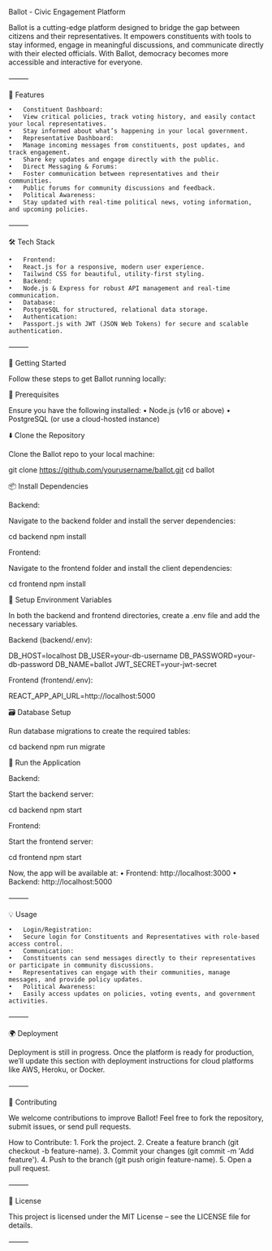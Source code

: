 Ballot - Civic Engagement Platform

Ballot is a cutting-edge platform designed to bridge the gap between citizens and their representatives. It empowers constituents with tools to stay informed, engage in meaningful discussions, and communicate directly with their elected officials. With Ballot, democracy becomes more accessible and interactive for everyone.

⸻

🚀 Features

	•	Constituent Dashboard:
	•	View critical policies, track voting history, and easily contact your local representatives.
	•	Stay informed about what’s happening in your local government.
	•	Representative Dashboard:
	•	Manage incoming messages from constituents, post updates, and track engagement.
	•	Share key updates and engage directly with the public.
	•	Direct Messaging & Forums:
	•	Foster communication between representatives and their communities.
	•	Public forums for community discussions and feedback.
	•	Political Awareness:
	•	Stay updated with real-time political news, voting information, and upcoming policies.

⸻

🛠️ Tech Stack

	•	Frontend:
	•	React.js for a responsive, modern user experience.
	•	Tailwind CSS for beautiful, utility-first styling.
	•	Backend:
	•	Node.js & Express for robust API management and real-time communication.
	•	Database:
	•	PostgreSQL for structured, relational data storage.
	•	Authentication:
	•	Passport.js with JWT (JSON Web Tokens) for secure and scalable authentication.

⸻

🏁 Getting Started

Follow these steps to get Ballot running locally:

🔧 Prerequisites

Ensure you have the following installed:
	•	Node.js (v16 or above)
	•	PostgreSQL (or use a cloud-hosted instance)

⬇️ Clone the Repository

Clone the Ballot repo to your local machine:

git clone https://github.com/yourusername/ballot.git
cd ballot

📦 Install Dependencies

Backend:

Navigate to the backend folder and install the server dependencies:

cd backend
npm install

Frontend:

Navigate to the frontend folder and install the client dependencies:

cd frontend
npm install

🌱 Setup Environment Variables

In both the backend and frontend directories, create a .env file and add the necessary variables.

Backend (backend/.env):

DB_HOST=localhost
DB_USER=your-db-username
DB_PASSWORD=your-db-password
DB_NAME=ballot
JWT_SECRET=your-jwt-secret

Frontend (frontend/.env):

REACT_APP_API_URL=http://localhost:5000

🗃️ Database Setup

Run database migrations to create the required tables:

cd backend
npm run migrate

🚀 Run the Application

Backend:

Start the backend server:

cd backend
npm start

Frontend:

Start the frontend server:

cd frontend
npm start

Now, the app will be available at:
	•	Frontend: http://localhost:3000
	•	Backend: http://localhost:5000

⸻

💡 Usage

	•	Login/Registration:
	•	Secure login for Constituents and Representatives with role-based access control.
	•	Communication:
	•	Constituents can send messages directly to their representatives or participate in community discussions.
	•	Representatives can engage with their communities, manage messages, and provide policy updates.
	•	Political Awareness:
	•	Easily access updates on policies, voting events, and government activities.

⸻

🌍 Deployment


Deployment is still in progress. Once the platform is ready for production, we’ll update this section with deployment instructions for cloud platforms like AWS, Heroku, or Docker.

⸻

🤝 Contributing

We welcome contributions to improve Ballot! Feel free to fork the repository, submit issues, or send pull requests.

How to Contribute:
	1.	Fork the project.
	2.	Create a feature branch (git checkout -b feature-name).
	3.	Commit your changes (git commit -m 'Add feature').
	4.	Push to the branch (git push origin feature-name).
	5.	Open a pull request.

⸻

📝 License

This project is licensed under the MIT License – see the LICENSE file for details.

⸻
